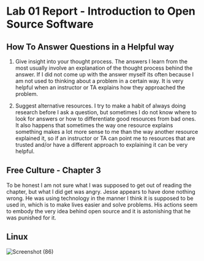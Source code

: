 # Lab 01 Report - Introduction to Open Source Software

## How To Answer Questions in a Helpful way
1. Give insight into your thought process. The answers I learn from the most usually involve an explanation of the thought process behind the answer. If I did not come up with the answer myself its often because I am not used to thinking about a problem in a certain way. It is very helpful when an instructor or TA explains how they approached the problem.

2. Suggest alternative resources. I try to make a habit of always doing research before I ask a question, but sometimes I do not know where to look for answers or how to differentiate good resources from bad ones. It also happens that sometimes the way one resource explains something makes a lot more sense to me than the way another resource explained it, so if an instructor or TA can point me to resources that are trusted and/or have a different approach to explaining it can be very helpful.

## Free Culture - Chapter 3
To be honest I am not sure what I was supposed to get out of reading the chapter, but what I did get was angry. Jesse appears to have done nothing wrong. He was using technology in the manner I think it is supposed to be used in, which is to make lives easier and solve problems. His actions seem to embody the very idea behind open source and it is astonishing that he was punished for it. 

## Linux
![Screenshot (86)](https://user-images.githubusercontent.com/63828111/106548786-a2fd6e80-64dd-11eb-9650-302c70ce9cdf.png)
